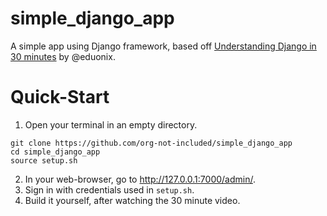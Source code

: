 # simple_django_app
A simple app using Django framework, based off [Understanding Django in 30 minutes](https://www.youtube.com/watch?v=IMG4r03G6g8) by @eduonix.

# Quick-Start
1. Open your terminal in an empty directory.
```shell
git clone https://github.com/org-not-included/simple_django_app
cd simple_django_app
source setup.sh
```
2. In your web-browser, go to http://127.0.0.1:7000/admin/.
3. Sign in with credentials used in `setup.sh`. 
4. Build it yourself, after watching the 30 minute video.
